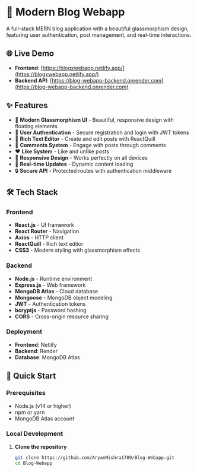 # 📝 Modern Blog Webapp

A full-stack MERN blog application with a beautiful glassmorphism design, featuring user authentication, post management, and real-time interactions.

## 🌐 Live Demo

- **Frontend**: [https://blogxwebapp.netlify.app/](https://blogxwebapp.netlify.app/)
- **Backend API**: [https://blog-webapp-backend.onrender.com](https://blog-webapp-backend.onrender.com)

## ✨ Features

- 🎨 **Modern Glassmorphism UI** - Beautiful, responsive design with floating elements
- 🔐 **User Authentication** - Secure registration and login with JWT tokens
- 📝 **Rich Text Editor** - Create and edit posts with ReactQuill
- 💬 **Comments System** - Engage with posts through comments
- ❤️ **Like System** - Like and unlike posts
- 📱 **Responsive Design** - Works perfectly on all devices
- 🎯 **Real-time Updates** - Dynamic content loading
- 🔒 **Secure API** - Protected routes with authentication middleware

## 🛠️ Tech Stack

### Frontend
- **React.js** - UI framework
- **React Router** - Navigation
- **Axios** - HTTP client
- **ReactQuill** - Rich text editor
- **CSS3** - Modern styling with glassmorphism effects

### Backend
- **Node.js** - Runtime environment
- **Express.js** - Web framework
- **MongoDB Atlas** - Cloud database
- **Mongoose** - MongoDB object modeling
- **JWT** - Authentication tokens
- **bcryptjs** - Password hashing
- **CORS** - Cross-origin resource sharing

### Deployment
- **Frontend**: Netlify
- **Backend**: Render
- **Database**: MongoDB Atlas

## 🚀 Quick Start

### Prerequisites
- Node.js (v14 or higher)
- npm or yarn
- MongoDB Atlas account

### Local Development

1. **Clone the repository**
   ```bash
   git clone https://github.com/AryanMishra1789/Blog-Webapp.git
   cd Blog-Webapp
